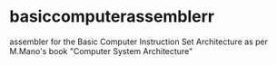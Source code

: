 # basiccomputerassemblerr
assembler for the Basic Computer Instruction Set Architecture as per M.Mano's book "Computer System Architecture"
